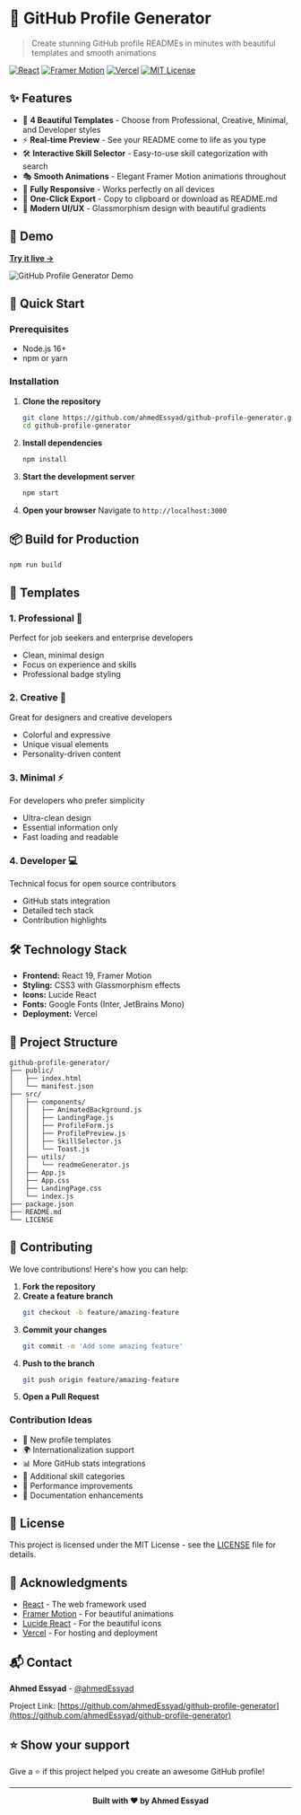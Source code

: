 # 🚀 GitHub Profile Generator

> Create stunning GitHub profile READMEs in minutes with beautiful templates and smooth animations

[![React](https://img.shields.io/badge/React-20232A?style=for-the-badge&logo=react&logoColor=61DAFB)](https://reactjs.org/)
[![Framer Motion](https://img.shields.io/badge/Framer%20Motion-black?style=for-the-badge&logo=framer&logoColor=blue)](https://www.framer.com/motion/)
[![Vercel](https://img.shields.io/badge/Vercel-000000?style=for-the-badge&logo=vercel&logoColor=white)](https://vercel.com)
[![MIT License](https://img.shields.io/badge/License-MIT-green.svg?style=for-the-badge)](https://choosealicense.com/licenses/mit/)

## ✨ Features

- 🎨 **4 Beautiful Templates** - Choose from Professional, Creative, Minimal, and Developer styles
- ⚡ **Real-time Preview** - See your README come to life as you type
- 🛠️ **Interactive Skill Selector** - Easy-to-use skill categorization with search
- 🎭 **Smooth Animations** - Elegant Framer Motion animations throughout
- 📱 **Fully Responsive** - Works perfectly on all devices
- 🎯 **One-Click Export** - Copy to clipboard or download as README.md
- 🌟 **Modern UI/UX** - Glassmorphism design with beautiful gradients

## 🎯 Demo

[**Try it live →**](https://github-profile-generator-three.vercel.app/)

![GitHub Profile Generator Demo](./demo/screenshot.png)

## 🚀 Quick Start

### Prerequisites

- Node.js 16+ 
- npm or yarn

### Installation

1. **Clone the repository**
   ```bash
   git clone https://github.com/ahmedEssyad/github-profile-generator.git
   cd github-profile-generator
   ```

2. **Install dependencies**
   ```bash
   npm install
   ```

3. **Start the development server**
   ```bash
   npm start
   ```

4. **Open your browser**
   Navigate to `http://localhost:3000`

## 📦 Build for Production

```bash
npm run build
```

## 🎨 Templates

### 1. Professional 👔
Perfect for job seekers and enterprise developers
- Clean, minimal design
- Focus on experience and skills
- Professional badge styling

### 2. Creative 🎨  
Great for designers and creative developers
- Colorful and expressive
- Unique visual elements
- Personality-driven content

### 3. Minimal ⚡
For developers who prefer simplicity
- Ultra-clean design
- Essential information only
- Fast loading and readable

### 4. Developer 💻
Technical focus for open source contributors
- GitHub stats integration
- Detailed tech stack
- Contribution highlights

## 🛠️ Technology Stack

- **Frontend:** React 19, Framer Motion
- **Styling:** CSS3 with Glassmorphism effects
- **Icons:** Lucide React
- **Fonts:** Google Fonts (Inter, JetBrains Mono)
- **Deployment:** Vercel

## 📁 Project Structure

```
github-profile-generator/
├── public/
│   ├── index.html
│   └── manifest.json
├── src/
│   ├── components/
│   │   ├── AnimatedBackground.js
│   │   ├── LandingPage.js
│   │   ├── ProfileForm.js
│   │   ├── ProfilePreview.js
│   │   ├── SkillSelector.js
│   │   └── Toast.js
│   ├── utils/
│   │   └── readmeGenerator.js
│   ├── App.js
│   ├── App.css
│   ├── LandingPage.css
│   └── index.js
├── package.json
├── README.md
└── LICENSE
```

## 🤝 Contributing

We love contributions! Here's how you can help:

1. **Fork the repository**
2. **Create a feature branch**
   ```bash
   git checkout -b feature/amazing-feature
   ```
3. **Commit your changes**
   ```bash
   git commit -m 'Add some amazing feature'
   ```
4. **Push to the branch**
   ```bash
   git push origin feature/amazing-feature
   ```
5. **Open a Pull Request**

### Contribution Ideas

- 🎨 New profile templates
- 🌍 Internationalization support
- 📊 More GitHub stats integrations
- 🎯 Additional skill categories
- 🔧 Performance improvements
- 📝 Documentation enhancements

## 📄 License

This project is licensed under the MIT License - see the [LICENSE](LICENSE) file for details.

## 🙏 Acknowledgments

- [React](https://reactjs.org/) - The web framework used
- [Framer Motion](https://www.framer.com/motion/) - For beautiful animations
- [Lucide React](https://lucide.dev/) - For the beautiful icons
- [Vercel](https://vercel.com) - For hosting and deployment

## 📬 Contact

**Ahmed Essyad** - [@ahmedEssyad](https://github.com/ahmedEssyad)

Project Link: [https://github.com/ahmedEssyad/github-profile-generator](https://github.com/ahmedEssyad/github-profile-generator)

## ⭐ Show your support

Give a ⭐️ if this project helped you create an awesome GitHub profile!

---

<div align="center">
  <b>Built with ❤️ by Ahmed Essyad</b>
</div>
